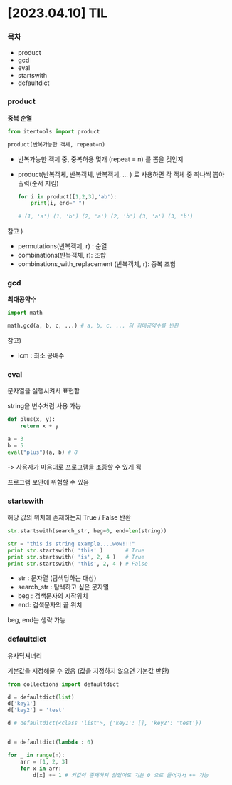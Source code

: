 # [2023.04.10] TIL

### 목차

- product
- gcd
- eval
- startswith
- defaultdict



### product

**중복 순열**

```python
from itertools import product

product(반복가능한 객체, repeat=n)
```

- 반복가능한 객체 중, 중복허용 몇개 (repeat = n) 를 뽑을 것인지

- product(반복객체, 반복객체, 반복객체, ... ) 로 사용하면 각 객체 중 하나씩 뽑아 출력(순서 지킴)

  ```python
  for i in product([1,2,3],'ab'):
      print(i, end=" ")
      
  # (1, 'a') (1, 'b') (2, 'a') (2, 'b') (3, 'a') (3, 'b') 
  ```



참고 )

- permutations(반복객체, r) : 순열
- combinations(반복객체, r): 조합
- combinations_with_replacement (반복객체, r): 중복 조합





### gcd

**최대공약수**

```python
import math

math.gcd(a, b, c, ...) # a, b, c, ... 의 최대공약수를 반환
```



참고)

- lcm : 최소 공배수





### eval

문자열을 실행시켜서 표현함

string을 변수처럼 사용 가능 

```python
def plus(x, y):
    return x + y

a = 3
b = 5
eval("plus")(a, b) # 8
```



-> 사용자가 마음대로 프로그램을 조종할 수 있게 됨

프로그램 보안에 위험할 수 있음



### startswith

해당 값의 위치에 존재하는지 True / False 반환

```python
str.startswith(search_str, beg=0, end=len(string))

str = "this is string example....wow!!!"
print str.startswith( 'this' ) 	 	 # True
print str.startswith( 'is', 2, 4 ) 	 # True
print str.startswith( 'this', 2, 4 ) # False
```

- str : 문자열 (탐색당하는 대상)
- search_str : 탐색하고 싶은 문자열
- beg : 검색문자의 시작위치
- end: 검색문자의 끝 위치

beg, end는 생략 가능



### defaultdict

유사딕셔너리

기본값을 지정해줄 수 있음 (값을 지정하지 않으면 기본값 반환)

```python
from collections import defaultdict

d = defaultdict(list)
d['key1']
d['key2'] = 'test'

d # defaultdict(<class 'list'>, {'key1': [], 'key2': 'test'})


d = defaultdict(lambda : 0)

for _ in range(n):
	arr = [1, 2, 3]
    for x in arr:
        d[x] += 1 # 키값이 존재하지 않았어도 기본 0 으로 들어가서 ++ 가능
```

